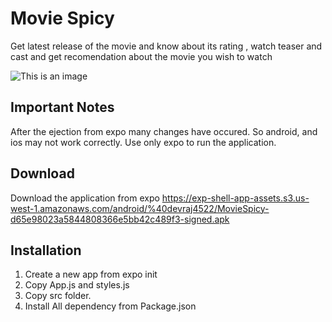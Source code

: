 # Movie Spicy 
Get latest release of the movie and know about its rating , watch teaser and cast and get recomendation about the movie you wish to watch

![This is an image](/devraj4522/Movie-Spicy/blob/master/assets/1.jpg)

## Important Notes 
After the ejection from expo many changes have occured. So android, and ios may not work correctly.
Use only expo to run the application.

## Download 
Download the application from expo 
https://exp-shell-app-assets.s3.us-west-1.amazonaws.com/android/%40devraj4522/MovieSpicy-d65e98023a5844808366e5bb42c489f3-signed.apk

## Installation

1. Create a new app from expo init 
2. Copy App.js and  styles.js
3. Copy src folder.
4. Install All dependency from Package.json
